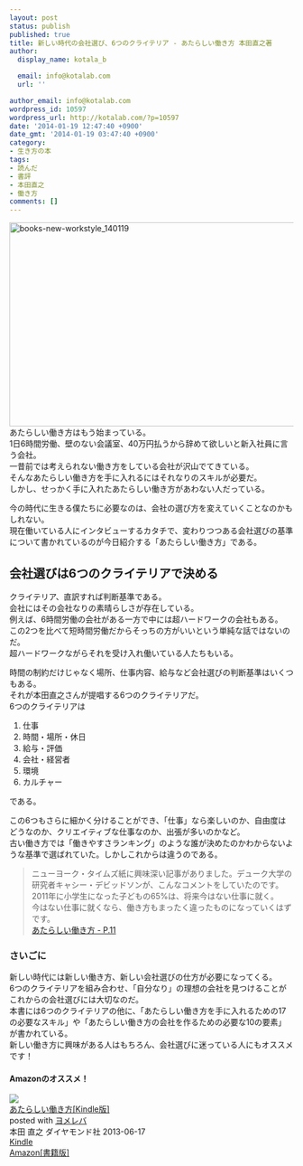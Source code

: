 ```yaml
---
layout: post
status: publish
published: true
title: 新しい時代の会社選び、6つのクライテリア - あたらしい働き方 本田直之著
author:
  display_name: kotala_b

  email: info@kotalab.com
  url: ''

author_email: info@kotalab.com
wordpress_id: 10597
wordpress_url: http://kotalab.com/?p=10597
date: '2014-01-19 12:47:40 +0900'
date_gmt: '2014-01-19 03:47:40 +0900'
category:
- 生き方の本
tags:
- 読んだ
- 書評
- 本田直之
- 働き方
comments: []
---
```

<p><img src="http://kotalab.com/wp-content/uploads/books-new-workstyle_140119-546x361.jpg" alt="books-new-workstyle_140119" width="546" height="361" class="alignnone size-large wp-image-10601" /><br />
あたらしい働き方はもう始まっている。<br />
1日6時間労働、壁のない会議室、40万円払うから辞めて欲しいと新入社員に言う会社。<br />
一昔前では考えられない働き方をしている会社が沢山でてきている。<br />
そんなあたらしい働き方を手に入れるにはそれなりのスキルが必要だ。<br />
しかし、せっかく手に入れたあたらしい働き方があわない人だっている。</p>
<p><span class="b">今の時代に生きる僕たちに必要なのは、会社の選び方を変えていくこと</span>なのかもしれない。<br />
現在働いている人にインタビューするカタチで、変わりつつある会社選びの基準について書かれているのが今日紹介する「あたらしい働き方」である。<br />
<!--more--></p>
<h2>会社選びは6つのクライテリアで決める</h2>
<p>クライテリア、直訳すれば判断基準である。<br />
会社にはその会社なりの素晴らしさが存在している。<br />
例えば、6時間労働の会社がある一方で中には超ハードワークの会社もある。<br />
この2つを比べて短時間労働だからそっちの方がいいという単純な話ではないのだ。<br />
超ハードワークながらそれを受け入れ働いている人たちもいる。</p>
<p>時間の制約だけじゃなく場所、仕事内容、給与など会社選びの判断基準はいくつもある。<br />
それが本田直之さんが提唱する6つのクライテリアだ。<br />
6つのクライテリアは</p>
<ol>
<li>仕事</li>
<li>時間・場所・休日</li>
<li>給与・評価</li>
<li>会社・経営者</li>
<li>環境</li>
<li>カルチャー</li>
</ol>
<p>である。</p>
<p>この6つもさらに細かく分けることができ、「仕事」なら楽しいのか、自由度はどうなのか、クリエイティブな仕事なのか、出張が多いのかなど。<br />
古い働き方では「働きやすさランキング」のような誰が決めたのかわからないような基準で選ばれていた。しかしこれからは違うのである。</p>
<blockquote><p>ニューヨーク・タイムズ紙に興味深い記事がありました。デューク大学の研究者キャシー・デビッドソンが、こんなコメントをしていたのです。2011年に小学生になった子どもの65%は、将来今はない仕事に就く。<br />
今はない仕事に就くなら、働き方もまったく違ったものになっていくはずです。<br />
<a href="http://www.amazon.co.jp/exec/obidos/asin/B00DE3CUBW/same-22/" rel="nofollow" target="_blank">あたらしい働き方 - P.11</a></p></blockquote>
<h3>さいごに</h3>
<p>新しい時代には新しい働き方、新しい会社選びの仕方が必要になってくる。<br />
6つのクライテリアを組み合わせ、「自分なり」の理想の会社を見つけることがこれからの会社選びには大切なのだ。<br />
本書には6つのクライテリアの他に、「あたらしい働き方を手に入れるための17の必要なスキル」や「あたらしい働き方の会社を作るための必要な10の要素」が書かれている。<br />
新しい働き方に興味がある人はもちろん、会社選びに迷っている人にもオススメです！</p>
<h4 class="aam">Amazonのオススメ！</h4>
<div class="booklink-box">
<div class="booklink-image"><a href="http://www.amazon.co.jp/exec/obidos/asin/B00DE3CUBW/same-22/" rel="nofollow" target="_blank"><img src="http://ecx.images-amazon.com/images/I/41fLIzVjP2L._SL160_.jpg" style="border: none;" /></a></div>
<div class="booklink-info">
<div class="booklink-name"><a href="http://www.amazon.co.jp/exec/obidos/asin/B00DE3CUBW/same-22/" rel="nofollow" target="_blank">あたらしい働き方[Kindle版]</a>
<div class="booklink-powered-date">posted with <a href="http://yomereba.com" rel="nofollow" target="_blank">ヨメレバ</a></div>
</div>
<div class="booklink-detail">本田 直之 ダイヤモンド社 2013-06-17    </div>
<div class="booklink-link2">
<div class="shoplinkkindle"><a href="http://www.amazon.co.jp/exec/obidos/ASIN/B00DE3CUBW/same-22/" rel="nofollow" target="_blank" >Kindle</a></div>
<div class="shoplinkamazon"><a href="http://www.amazon.co.jp/exec/obidos/ASIN/4478023808/same-22/" rel="nofollow" target="_blank" title="アマゾン" >Amazon[書籍版]</a></div>
</p></div>
</div>
<div class="booklink-footer"></div>
</div>
